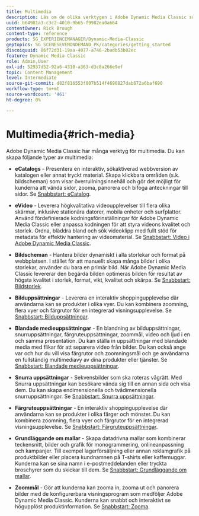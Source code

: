 ```yaml
---
title: Multimedia
description: Läs om de olika verktygen i Adobe Dynamic Media Classic som kan hjälpa dig att skapa multimedia.
uuid: b64981a3-c3c2-4010-9b65-f9982ea0a664
contentOwner: Rick Brough
content-type: reference
products: SG_EXPERIENCEMANAGER/Dynamic-Media-Classic
geptopics: SG_SCENESEVENONDEMAND_PK/categories/getting_started
discoiquuid: 86f72d31-19aa-4077-a746-2badb53b02ec
feature: Dynamic Media Classic
role: Admin,User
exl-id: 52937d52-92a6-4310-a363-d3c8a266e9ef
topic: Content Management
level: Intermediate
source-git-commit: d82f816553f807b514f4690827dab672a6baf690
workflow-type: tm+mt
source-wordcount: '461'
ht-degree: 0%

---
```


# Multimedia{#rich-media}

Adobe Dynamic Media Classic har många verktyg för multimedia. Du kan skapa följande typer av multimedia:

* **eCatalogs** - Presentera en interaktiv, sökaktiverad webbversion av katalogen eller annat tryckt material. Skapa klickbara områden (s.k. bildscheman) som visar överrullningsinnehåll och gör det möjligt för kunderna att vända sidor, zooma, panorera och bifoga anteckningar till sidor.
Se [Snabbstart: eCatalog](/help/using/quick-start-ecatalog.md).

* **eVideo** - Leverera högkvalitativa videoupplevelser till flera olika skärmar, inklusive stationära datorer, mobila enheter och surfplattor. Använd fördefinierade kodningsförinställningar för Adobe Dynamic Media Classic eller anpassa kodningen för att styra videons kvalitet och storlek. Ordna, bläddra bland och sök videoklipp med fullt stöd för metadata för effektiv hantering av videomaterial.
Se [Snabbstart: Video i Adobe Dynamic Media Classic](/help/using/quick-start-video.md).

* **Bildscheman** - Hantera bilder dynamiskt i alla storlekar och format på webbplatsen. I stället för att manuellt skapa många bilder i olika storlekar, använder du bara en primär bild. När Adobe Dynamic Media Classic levererar den begärda bilden optimeras bilden för resultat av högsta kvalitet i storlek, format, vikt, kvalitet och skärpa.
Se [Snabbstart: Bildstorlek](/help/using/quick-start-image-sizing.md).

* **Bilduppsättningar** - Leverera en interaktiv shoppingupplevelse där användarna kan se produkter i olika vyer. Du kan kombinera zoomning, flera vyer och färgrutor för en integrerad visningsupplevelse.
Se [Snabbstart: Bilduppsättningar](/help/using/quick-start-image-sets.md).

* **Blandade medieuppsättningar** - En blandning av bilduppsättningar, snurruppsättningar, färgruteuppsättningar, zoommål, video och ljud i en och samma presentation. Du kan ställa in uppsättningar med blandade media med flikar för att separera video från bilder. Du kan också ange var och hur du vill visa färgrutor och zoomningsmål och ge användarna en fullständig multimediavy av dina produkter eller tjänster.
Se [Snabbstart: Blandade medieuppsättningar](/help/using/quick-start-mixed-media-sets.md).

* **Snurra uppsättningar** - Sekvensbilder som ska roteras vågrätt. Med Snurra uppsättningar kan besökare vända sig till en annan sida och visa dem. Du kan skapa endimensionella och tvådimensionella snurruppsättningar.
Se [Snabbstart: Snurra uppsättningar](/help/using/quick-start-spin-sets.md).

* **Färgruteuppsättningar** - En interaktiv shoppingupplevelse där användarna kan se produkter i olika färger och mönster. Du kan kombinera zoomning, flera vyer och färgrutor för en integrerad visningsupplevelse.
Se [Snabbstart: Färgruteuppsättningar](/help/using/quick-start-swatch-sets.md).

* **Grundläggande om mallar** - Skapa datadrivna mallar som kombinerar teckensnitt, bilder och grafik för monogrammering, onlineanpassning och kampanjer. Till exempel lagerförsäljning eller annan reklamgrafik på produktbilder eller placera kundnamnen på T-shirts eller kaffemuggar. Kunderna kan se sina namn i e-postmeddelanden eller tryckta broschyrer som du skickar till dem.
Se [Snabbstart: Grundläggande om mallar](/help/using/quick-start-template-basics.md).

* **Zoommål** - Gör att kunderna kan zooma in, zooma ut och panorera bilder med de konfigurerbara visningsprogram som medföljer Adobe Dynamic Media Classic. Kunderna kan snabbt och interaktivt se högupplöst produktinformation.
Se [Snabbstart: Zooma](/help/using/quick-start-zoom.md).
